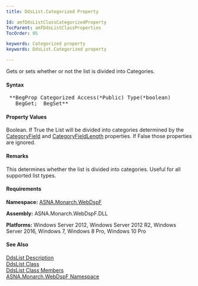 ```yaml
---
title: DdsList.Categorized Property

Id: amfDdsListClassCategorizedProperty
TocParent: amfDdsListClassProperties
TocOrder: 05

keywords: Categorized property
keywords: DdsList.Categorized property

---
```


Gets or sets whether or not the list is divided into Categories.

#### Syntax
<pre class="prettyprint"> **BegProp Categorized Access(*Public) Type(*boolean)
   BegGet;  BegSet** </pre>

#### Property Values
Boolean. If True the List will be divided into categories determined by the [CategoryField](amfDdsListClassCategoryFieldProperty.html) and [CategoryFieldLength](amfDdsListClassCategoryFieldLengthProperty.html) properties. If False those properties are ignored.

#### Remarks
This determines whether the list is divided into categories. Useful for all supported list types.

#### Requirements
**Namespace:** [ASNA.Monarch.WebDspF](amfWebDspFNamespace.html)

**Assembly:** ASNA.Monarch.WebDspF.DLL

**Platforms:** Windows Server 2012, Windows Server 2012 R2, Windows Server 2016, Windows 7, Windows 8 Pro, Windows 10 Pro

#### See Also
[DdsList Description](amfUnderstandingLists.html)<br /> [ DdsList Class](amfDdsListClass.html) <br /> [ DdsList Class Members](amfDdsListClassMembers.html) <br /> [ ASNA.Monarch.WebDspF Namespace](amfWebDspFNamespace.html) 
